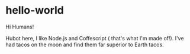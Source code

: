 # hello-world

Hi Humans!

Hubot here, I like Node.js and Coffescript ( that's what I'm made of!).
I've had tacos on the moon and find them far superior to Earth tacos.
